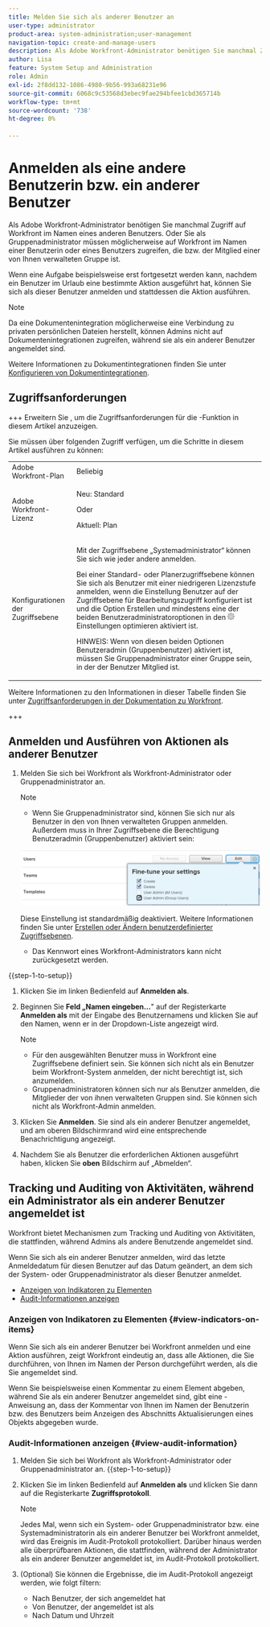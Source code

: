 ```yaml
---
title: Melden Sie sich als anderer Benutzer an
user-type: administrator
product-area: system-administration;user-management
navigation-topic: create-and-manage-users
description: Als Adobe Workfront-Administrator benötigen Sie manchmal Zugriff auf Workfront im Namen eines anderen Benutzers.
author: Lisa
feature: System Setup and Administration
role: Admin
exl-id: 2f8dd132-1086-4980-9b56-993a68231e96
source-git-commit: 6068c9c53568d3ebec9fae294bfee1cbd365714b
workflow-type: tm+mt
source-wordcount: '738'
ht-degree: 0%

---
```


# Anmelden als eine andere Benutzerin bzw. ein anderer Benutzer

<!--Audited: 5/2025-->

<!--<span class="preview">The highlighted information on this page refers to functionality not yet generally available. It is available for all users only in the Preview environment.</span> -->

<!--
**DON'T DELETE, DRAFT OR HIDE THIS ARTICLE. IT IS LINKED TO THE PRODUCT, THROUGH THE CONTEXT SENSITIVE HELP LINKS. Also linked to other articles: Creating and Managing Groups, etc.</p>
-->

Als Adobe Workfront-Administrator benötigen Sie manchmal Zugriff auf Workfront im Namen eines anderen Benutzers. Oder Sie als Gruppenadministrator müssen möglicherweise auf Workfront im Namen einer Benutzerin oder eines Benutzers zugreifen, die bzw. der Mitglied einer von Ihnen verwalteten Gruppe ist.

Wenn eine Aufgabe beispielsweise erst fortgesetzt werden kann, nachdem ein Benutzer im Urlaub eine bestimmte Aktion ausgeführt hat, können Sie sich als dieser Benutzer anmelden und stattdessen die Aktion ausführen.

<!--
<note type="note">
Some users, such as executives, need to be able to control which administrators can log in to their accounts, and for how long. Working with your organization, Workfront configures settings that allow this control for these users. When a Workfront administrator or group administrator (associated with one of the user's groups) tries to log in as one of these users, an on-screen message prompts the administrator to contact the user for access. From the user profile area, the user can then grant access to the administrator and specify an expiration time for it. For more information on how the user does this, see
<a href="../../../workfront-basics/manage-your-account-and-profile/configuring-your-user-profile/configure-my-settings.md#access" class="MCXref xref">Access</a> in
<a href="../../../workfront-basics/manage-your-account-and-profile/configuring-your-user-profile/configure-my-settings.md" class="MCXref xref">Configure My Settings</a>.
<span class="PinkDraftNote">[Add a note about this being only for the Enterprise package if they decide to do it that way]</span>
</note>
-->

>[!NOTE]
>
>Da eine Dokumentenintegration möglicherweise eine Verbindung zu privaten persönlichen Dateien herstellt, können Admins nicht auf Dokumentenintegrationen zugreifen, während sie als ein anderer Benutzer angemeldet sind.
>
>Weitere Informationen zu Dokumentintegrationen finden Sie unter [Konfigurieren von Dokumentintegrationen](../../../administration-and-setup/configure-integrations/configure-document-integrations.md).

## Zugriffsanforderungen

+++ Erweitern Sie , um die Zugriffsanforderungen für die -Funktion in diesem Artikel anzuzeigen.

Sie müssen über folgenden Zugriff verfügen, um die Schritte in diesem Artikel ausführen zu können:

<table style="table-layout:auto"> 
 <col> 
 <col> 
 <tbody> 
  <tr> 
   <td role="rowheader">Adobe Workfront-Plan</td> 
   <td>Beliebig</td> 
  </tr> 
  <tr> 
   <td role="rowheader">Adobe Workfront-Lizenz</td> 
   <td> <p>Neu: Standard</p>
   <p>Oder</p>
   <p>Aktuell: Plan</p></td> 
  </tr> 
  <tr> 
   <td role="rowheader">Konfigurationen der Zugriffsebene</td> 
   <td> <p>Mit der Zugriffsebene „Systemadministrator“ können Sie sich wie jeder andere anmelden.</p> <p>Bei einer Standard- oder Planerzugriffsebene können Sie sich als Benutzer mit einer niedrigeren Lizenzstufe anmelden, wenn die Einstellung Benutzer auf der Zugriffsebene für Bearbeitungszugriff konfiguriert ist und die Option Erstellen und mindestens eine der beiden Benutzeradministratoroptionen in den <img src="assets/gear-icon-in-access-levels.png"> Einstellungen optimieren aktiviert ist. </p> 
   <p>HINWEIS: Wenn von diesen beiden Optionen Benutzeradmin (Gruppenbenutzer) aktiviert ist, müssen Sie Gruppenadministrator einer Gruppe sein, in der der Benutzer Mitglied ist.</p></td>
  </tr> 
 </tbody> 
</table>

Weitere Informationen zu den Informationen in dieser Tabelle finden Sie unter [Zugriffsanforderungen in der Dokumentation zu Workfront](/help/quicksilver/administration-and-setup/add-users/access-levels-and-object-permissions/access-level-requirements-in-documentation.md).

+++

## Anmelden und Ausführen von Aktionen als anderer Benutzer

1. Melden Sie sich bei Workfront als Workfront-Administrator oder Gruppenadministrator an.

   >[!NOTE]
   >
   >* Wenn Sie Gruppenadministrator sind, können Sie sich nur als Benutzer in den von Ihnen verwalteten Gruppen anmelden. Außerdem muss in Ihrer Zugriffsebene die Berechtigung Benutzeradmin (Gruppenbenutzer) aktiviert sein:
   >   
   >  ![Gruppen-Admin-Benutzer](assets/group-admin-user.png)
   >   
   >  Diese Einstellung ist standardmäßig deaktiviert. Weitere Informationen finden Sie unter [Erstellen oder Ändern benutzerdefinierter Zugriffsebenen](../../../administration-and-setup/add-users/configure-and-grant-access/create-modify-access-levels.md).
   >   
   >* Das Kennwort eines Workfront-Administrators kann nicht zurückgesetzt werden.

{{step-1-to-setup}}

1. Klicken Sie im linken Bedienfeld auf **Anmelden als**.

1. Beginnen Sie **Feld „Namen eingeben…**&quot; auf der Registerkarte **Anmelden als** mit der Eingabe des Benutzernamens und klicken Sie auf den Namen, wenn er in der Dropdown-Liste angezeigt wird.


   >[!NOTE]
   >* Für den ausgewählten Benutzer muss in Workfront eine Zugriffsebene definiert sein. Sie können sich nicht als ein Benutzer beim Workfront-System anmelden, der nicht berechtigt ist, sich anzumelden.
   >* Gruppenadministratoren können sich nur als Benutzer anmelden, die Mitglieder der von ihnen verwalteten Gruppen sind. Sie können sich nicht als Workfront-Admin anmelden.

1. Klicken Sie **Anmelden**. Sie sind als ein anderer Benutzer angemeldet, und am oberen Bildschirmrand wird eine entsprechende Benachrichtigung angezeigt.

   <!--
   <p> Might come in a future story:</p>
   -->

   <!--
   <p data-mc-conditions="QuicksilverOrClassic.Draft mode">click an Access period and then click Request to ask the user for access to log as him or her for the specified period of time. Continue these steps after the user grants access. Specify somewhere here that this is only for the Enterprise package if they decide on that</p>
   -->

   <!--
   <p data-mc-conditions="QuicksilverOrClassic.Draft mode">Or </p>
   -->

   <!--
   <p data-mc-conditions="QuicksilverOrClassic.Draft mode">If a prompt appears indicating that the user has restricted access to their account, contact the user to request access.</p>
   -->

   <!--
   <p data-mc-conditions="QuicksilverOrClassic.Draft mode">The user can then can grant you "Log in as" access in their user profile. They can also specify an expiration date and time for the access period. </p>
   -->

   <!--
   This triggers an email to let you know that you have access to log in as the user, depending on how your event notifications are enabled. For more information, see <a href="../../../workfront-basics/using-notifications/event-notifications.md" class="MCXref xref">Event notifications</a>.
   </div>
   -->



1. Nachdem Sie als Benutzer die erforderlichen Aktionen ausgeführt haben, klicken Sie **oben** Bildschirm auf „Abmelden“.

## Tracking und Auditing von Aktivitäten, während ein Administrator als ein anderer Benutzer angemeldet ist

Workfront bietet Mechanismen zum Tracking und Auditing von Aktivitäten, die stattfinden, während Admins als andere Benutzende angemeldet sind.

Wenn Sie sich als ein anderer Benutzer anmelden, wird das letzte Anmeldedatum für diesen Benutzer auf das Datum geändert, an dem sich der System- oder Gruppenadministrator als dieser Benutzer anmeldet.

* [Anzeigen von Indikatoren zu Elementen](#view-indicators-on-items)
* [Audit-Informationen anzeigen](#view-audit-information)

### Anzeigen von Indikatoren zu Elementen {#view-indicators-on-items}

Wenn Sie sich als ein anderer Benutzer bei Workfront anmelden und eine Aktion ausführen, zeigt Workfront eindeutig an, dass alle Aktionen, die Sie durchführen, von Ihnen im Namen der Person durchgeführt werden, als die Sie angemeldet sind.

Wenn Sie beispielsweise einen Kommentar zu einem Element abgeben, während Sie als ein anderer Benutzer angemeldet sind, gibt eine -Anweisung an, dass der Kommentar von Ihnen im Namen der Benutzerin bzw. des Benutzers beim Anzeigen des Abschnitts Aktualisierungen eines Objekts abgegeben wurde.

### Audit-Informationen anzeigen {#view-audit-information}

1. Melden Sie sich bei Workfront als Workfront-Administrator oder Gruppenadministrator an.
   {{step-1-to-setup}}
   <!--1. Click the **Main Menu** icon ![Main menu icon](assets/main-menu-icon.png) in the upper-right corner of Adobe Workfront, then click **Setup** ![Gear settings icon](assets/gear-icon-settings.png).-->

1. Klicken Sie im linken Bedienfeld auf **Anmelden als** und klicken Sie dann auf die Registerkarte **Zugriffsprotokoll**.

   >[!NOTE]
   >
   >Jedes Mal, wenn sich ein System- oder Gruppenadministrator bzw. eine Systemadministratorin als ein anderer Benutzer bei Workfront anmeldet, wird das Ereignis im Audit-Protokoll protokolliert. Darüber hinaus werden alle überprüfbaren Aktionen, die stattfinden, während der Administrator als ein anderer Benutzer angemeldet ist, im Audit-Protokoll protokolliert.

1. (Optional) Sie können die Ergebnisse, die im Audit-Protokoll angezeigt werden, wie folgt filtern:

   * Nach Benutzer, der sich angemeldet hat
   * Von Benutzer, der angemeldet ist als
   * Nach Datum und Uhrzeit
